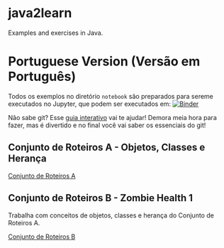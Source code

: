 # java2learn
Examples and exercises in Java.

# Portuguese Version (Versão em Português)

Todos os exemplos no diretório `notebook` são preparados para sereme executados no Jupyter, que podem ser executados em: [![Binder](https://mybinder.org/badge_logo.svg)](https://mybinder.org/v2/gh/santanche/java2learn.git/master?urlpath=lab)

Não sabe git? Esse [guia interativo](https://learngitbranching.js.org/) vai te ajudar! Demora meia hora para fazer, mas é divertido e no final você vai saber os essenciais do git!

## Conjunto de Roteiros A - Objetos, Classes e Herança

[Conjunto de Roteiros A](notebooks/pt/c02oo/)

## Conjunto de Roteiros B - Zombie Health 1

Trabalha com conceitos de objetos, classes e herança do Conjunto de Roteiros A.

[Conjunto de Roteiros B](notebooks/pt/c03oo-zombie/)
